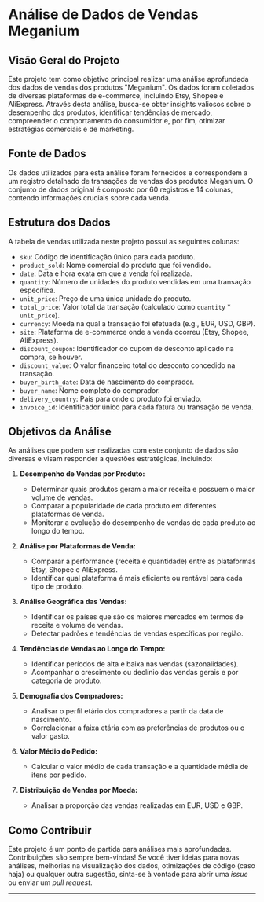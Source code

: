 # Análise de Dados de Vendas Meganium

## Visão Geral do Projeto

Este projeto tem como objetivo principal realizar uma análise aprofundada dos dados de vendas dos produtos "Meganium". Os dados foram coletados de diversas plataformas de e-commerce, incluindo Etsy, Shopee e AliExpress. Através desta análise, busca-se obter insights valiosos sobre o desempenho dos produtos, identificar tendências de mercado, compreender o comportamento do consumidor e, por fim, otimizar estratégias comerciais e de marketing.

## Fonte de Dados

Os dados utilizados para esta análise foram fornecidos e correspondem a um registro detalhado de transações de vendas dos produtos Meganium. O conjunto de dados original é composto por 60 registros e 14 colunas, contendo informações cruciais sobre cada venda.

## Estrutura dos Dados

A tabela de vendas utilizada neste projeto possui as seguintes colunas:

-   `sku`: Código de identificação único para cada produto.
-   `product_sold`: Nome comercial do produto que foi vendido.
-   `date`: Data e hora exata em que a venda foi realizada.
-   `quantity`: Número de unidades do produto vendidas em uma transação específica.
-   `unit_price`: Preço de uma única unidade do produto.
-   `total_price`: Valor total da transação (calculado como `quantity` * `unit_price`).
-   `currency`: Moeda na qual a transação foi efetuada (e.g., EUR, USD, GBP).
-   `site`: Plataforma de e-commerce onde a venda ocorreu (Etsy, Shopee, AliExpress).
-   `discount_coupon`: Identificador do cupom de desconto aplicado na compra, se houver.
-   `discount_value`: O valor financeiro total do desconto concedido na transação.
-   `buyer_birth_date`: Data de nascimento do comprador.
-   `buyer_name`: Nome completo do comprador.
-   `delivery_country`: País para onde o produto foi enviado.
-   `invoice_id`: Identificador único para cada fatura ou transação de venda.

## Objetivos da Análise

As análises que podem ser realizadas com este conjunto de dados são diversas e visam responder a questões estratégicas, incluindo:

1.  **Desempenho de Vendas por Produto:**
    *   Determinar quais produtos geram a maior receita e possuem o maior volume de vendas.
    *   Comparar a popularidade de cada produto em diferentes plataformas de venda.
    *   Monitorar a evolução do desempenho de vendas de cada produto ao longo do tempo.

2.  **Análise por Plataformas de Venda:**
    *   Comparar a performance (receita e quantidade) entre as plataformas Etsy, Shopee e AliExpress.
    *   Identificar qual plataforma é mais eficiente ou rentável para cada tipo de produto.

3.  **Análise Geográfica das Vendas:**
    *   Identificar os países que são os maiores mercados em termos de receita e volume de vendas.
    *   Detectar padrões e tendências de vendas específicas por região.

4. **Tendências de Vendas ao Longo do Tempo:**
    *   Identificar períodos de alta e baixa nas vendas (sazonalidades).
    *   Acompanhar o crescimento ou declínio das vendas gerais e por categoria de produto.

5.  **Demografia dos Compradores:**
    *   Analisar o perfil etário dos compradores a partir da data de nascimento.
    *   Correlacionar a faixa etária com as preferências de produtos ou o valor gasto.

6.  **Valor Médio do Pedido:**
    *   Calcular o valor médio de cada transação e a quantidade média de itens por pedido.

7.  **Distribuição de Vendas por Moeda:**
    *   Analisar a proporção das vendas realizadas em EUR, USD e GBP.

## Como Contribuir

Este projeto é um ponto de partida para análises mais aprofundadas. Contribuições são sempre bem-vindas! Se você tiver ideias para novas análises, melhorias na visualização dos dados, otimizações de código (caso haja) ou qualquer outra sugestão, sinta-se à vontade para abrir uma *issue* ou enviar um *pull request*.

---

